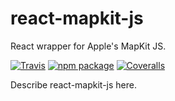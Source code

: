 # react-mapkit-js
React wrapper for Apple's MapKit JS.

[![Travis][build-badge]][build]
[![npm package][npm-badge]][npm]
[![Coveralls][coveralls-badge]][coveralls]

Describe react-mapkit-js here.

[build-badge]: ttps://travis-ci.org/ggallon/react-mapkit-js.svg?branch=master
[build]: ttps://travis-ci.org/ggallon/react-mapkit-js

[npm-badge]: https://img.shields.io/npm/v/react-mapkit-js.png?style=flat-square
[npm]: https://www.npmjs.org/package/@ggallon/react-mapkit-js

[coveralls-badge]: https://coveralls.io/repos/github/ggallon/react-mapkit-js/badge.svg?branch=master
[coveralls]: https://coveralls.io/github/ggallon/react-mapkit-js?branch=master
